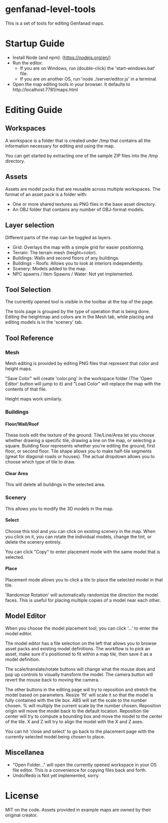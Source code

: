 # genfanad-level-tools
This is a set of tools for editing Genfanad maps.

# Startup Guide
* Install Node (and npm). (https://nodejs.org/en/)
* Run the editor.
  * If you are on Windows, run (double-click) the 'start-windows.bat' file.
  * If you are on another OS, run 'node ./server/editor.js' in a terminal.
* Open the map editing tools in your browser. It defaults to http://localhost:7781/maps.html

# Editing Guide
## Workspaces
A workspace is a folder that is created under /tmp that contains all the information necessary for editing and using the map.

You can get started by extracting one of the sample ZIP files into the /tmp directory.

## Assets
Assets are model packs that are reusable across multiple workspaces. The format of an asset pack is a folder with:
* One or more shared textures as PNG files in the base asset directory.
* An OBJ folder that contains any number of OBJ-format models.

## Layer selection
Different parts of the map can be toggled as layers.
* Grid: Overlays the map with a simple grid for easier positioning.
* Terrain: The terrain mesh (height+color).
* Buildings: Walls and second floors of any buildings.
* Buildings - Roofs: Allows you to look at interiors independently.
* Scenery: Models added to the map.
* NPC spawns / Item Spawns / Water: Not yet implemented.

## Tool Selection
The currently opened tool is visible in the toolbar at the top of the page.

The tools page is grouped by the type of operation that is being done. Editing the heightmap and colors are in the Mesh tab, while placing and editing models is in the 'scenery' tab.

## Tool Reference
### Mesh
Mesh editing is provided by editing PNG files that represent that color and height maps.

"Save Color" will create 'color.png' in the workspace folder (The 'Open Editor' button will jump to it) and "Load Color" will replace the map with the contents of that file.

Height maps work similarly.

### Buildings
#### Floor/Wall/Roof
These tools edit the texture of the ground. Tile/Line/Area let you choose whether drawing a specific tile, drawing a line on the map, or selecting a square. Building floor represents whether you're editing the ground, first floor, or second floor. Tile shape allows you to make half-tile segments (great for diagonal roads or houses). The actual dropdown allows you to choose which type of tile to draw.

#### Clear Area
This will delete all buildings in the selected area.

### Scenery
This allows you to modify the 3D models in the map.

#### Select
Choose this tool and you can click on existing scenery in the map. When you click on it, you can rotate the individual models, change the tint, or delete the scenery entirely.

You can click "Copy" to enter placement mode with the same model that is selected.

#### Place
Placement mode allows you to click a tile to place the selected model in that tile.

'Randomize Rotation' will automatically randomize the direction the model faces. This is useful for placing multiple copies of a model near each other.

## Model Editor
When you choose the model placement tool, you can click '...' to enter the model editor.

The model editor has a file selection on the left that allows you to browse asset packs and existing model definitions. The workflow is to pick an asset, make sure it's positioned to fit within a map tile, then save it as a model definition.

The scale/translate/rotate buttons will change what the mouse does and pop up controls to visually transform the model. The camera button will revert the mouse back to moving the camera.

The other buttons in the editing page will try to reposition and stretch the model based on parameters. Resize 'fit' will scale it so that the model is fully contained with the tile box. ABS will set the scale to the number chosen. % will multiply the current scale by the number chosen. Reposition origin will move the model back to the default location. Reposition tile center will try to compute a bounding box and move the model to the center of the tile. X and Z will try to align the model with the X and Z axes.

You can hit 'close and select' to go back to the placement page with the currently selected model being chosen to place.

## Miscellanea
* "Open Folder..." will open the currently opened workspace in your OS file editor. This is a convenience for copying files back and forth.
* Undo/Redo is Not yet implemented, sorry.

# License
MIT on the code. Assets provided in example maps are owned by their original creator.